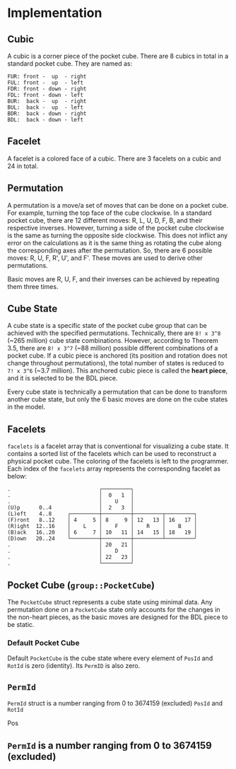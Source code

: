 # Implementation

## Cubic

A cubic is a corner piece of the pocket cube. There are 8 cubics in total in a standard pocket cube. They are named as:

```
FUR: front -  up  - right
FUL: front -  up  - left
FDR: front - down - right
FDL: front - down - left
BUR:  back -  up  - right
BUL:  back -  up  - left
BDR:  back - down - right
BDL:  back - down - left
```

## Facelet

A facelet is a colored face of a cubic. There are 3 facelets on a cubic and 24 in total.

## Permutation

A permutation is a move/a set of moves that can be done on a pocket cube. For example, turning the top face of the cube clockwise. In a standard pocket cube, there are 12 different moves: R, L, U, D, F, B, and their respective inverses. However, turning a side of the pocket cube clockwise is the same as turning the opposite side clockwise. This does not inflict any error on the calculations as it is the same thing as rotating the cube along the corresponding axes after the permutation. So, there are 6 possible moves: R, U, F, R', U', and F'. These moves are used to derive other permutations.

Basic moves are R, U, F, and their inverses can be achieved by repeating them three times.

## Cube State

A cube state is a specific state of the pocket cube group that can be achieved with the specified permutations. Technically, there are `8! x 3^8` (~265 million) cube state combinations. However, according to Theorem 3.5, there are `8! x 3^7` (~88 million) possible different combinations of a pocket cube. If a cubic piece is anchored (its position and rotation does not change throughout permutations), the total number of states is reduced to `7! x 3^6` (~3.7 million). This anchored cubic piece is called the **heart piece**, and it is selected to be the BDL piece.

Every cube state is technically a permutation that can be done to transform another cube state, but only the 6 basic moves are done on the cube states in the model.

## Facelets

`facelets` is a facelet array that is conventional for visualizing a cube state. It contains a sorted list of the facelets which can be used to reconstruct a physical pocket cube. The coloring of the facelets is left to the programmer. Each index of the `facelets` array represents the corresponding facelet as below:

```
.                            ┌─────────┐
.                            │  0   1  │
.                            │    U    │
(U)p      0..4               │  2   3  │
(L)eft    4..8     ┌─────────┼─────────┼─────────┬─────────┐
(F)ront   8..12    │ 4     5 │ 8     9 │ 12   13 │ 16   17 │
(R)ight  12..16    │    L    │    F    │    R    │    B    │
(B)ack   16..20    │ 6     7 │ 10   11 │ 14   15 │ 18   19 │
(D)own   20..24    └─────────┼─────────┼─────────┴─────────┘
.                            │ 20   21 │
.                            │    D    │
.                            │ 22   23 │
.                            └─────────┘
```

## **Pocket Cube** (`group::PocketCube`)

The `PocketCube` struct represents a cube state using minimal data. Any permutation done on a `PocketCube` state only accounts for the changes in the non-heart pieces, as the basic moves are designed for the BDL piece to be static.

### Default Pocket Cube

Default `PocketCube` is the cube state where every element of `PosId` and `RotId` is zero (identity). Its `PermID` is also zero.

## `PermId`

`PermId` struct is a number ranging from 0 to 3674159 (excluded)
`PosId` and `RotId`

Pos

## `PermId` is a number ranging from 0 to 3674159 (excluded)
